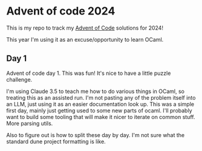 # Advent of code 2024

This is my repo to track my [Advent of Code](https://adventofcode.com/2024) solutions for 2024!

This year I'm using it as an excuse/opportunity to learn OCaml. 

## Day 1

Advent of code day 1. This was fun! It's nice to have a little 
puzzle challenge. 

I'm using Claude 3.5 to teach me how to do various things in OCaml, so
treating this as an assisted run. I'm not pasting any of the problem
itself into an LLM, just using it as an easier documentation look up.
This was a simple first day, mainly just getting used to some new parts
of ocaml. I'll probably want to build some tooling that will make it
nicer to iterate on common stuff. More parsing utils.

Also to figure out is how to split these day by day. I'm not sure what
the standard dune project formatting is like.

